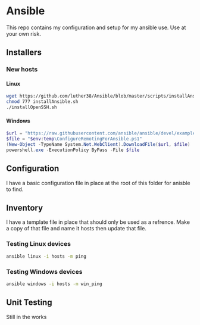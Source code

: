# Ansible

This repo contains my configuration and setup for my ansible use.  Use at your own risk.

## Installers

### New hosts

#### Linux

```bash
wget https://github.com/luther38/Ansible/blob/master/scripts/installAnsible.sh
chmod 777 installAnsible.sh
./installOpenSSH.sh
```

#### Windows

```powershell
$url = "https://raw.githubusercontent.com/ansible/ansible/devel/examples/scripts/ConfigureRemotingForAnsible.ps1"
$file = "$env:temp\ConfigureRemotingForAnsible.ps1"
(New-Object -TypeName System.Net.WebClient).DownloadFile($url, $file)
powershell.exe -ExecutionPolicy ByPass -File $file
```

## Configuration

I have a basic configuration file in place at the root of this folder for anisble to find.

## Inventory

I have a template file in place that should only be used as a refrence.  Make a copy of that file and name it hosts then update that file.

### Testing Linux devices

```bash
ansible linux -i hosts -m ping
```

### Testing Windows devices

```bash
ansible windows -i hosts -m win_ping
```

## Unit Testing

Still in the works

